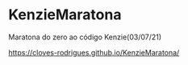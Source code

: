 
# KenzieMaratona
Maratona do zero ao código Kenzie(03/07/21)

https://cloves-rodrigues.github.io/KenzieMaratona/
